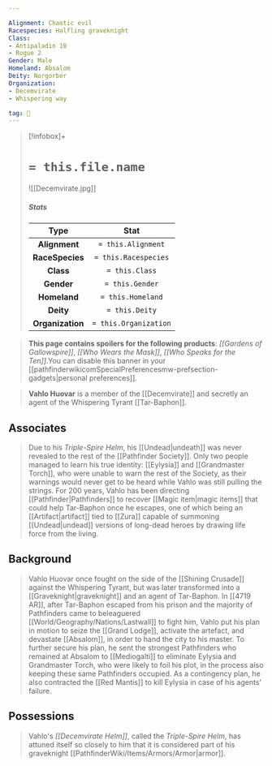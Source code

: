 ```yaml
---

Alignment: Chaotic evil
Racespecies: Halfling graveknight
Class:
- Antipaladin 18
- Rogue 2
Gender: Male
Homeland: Absalom
Deity: Norgorber
Organization:
- Decemvirate
- Whispering way

tag: 👤️
---
```


> [!infobox]+
> #  `= this.file.name`
> ![[Decemvirate.jpg]]
> ##### Stats
> Type | Stat |
> :---: |:---:|
> **Alignment** | `= this.Alignment` |
> **RaceSpecies** | `= this.Racespecies` |
> **Class** | `= this.Class` |
> **Gender** | `= this.Gender` |
> **Homeland** | `= this.Homeland` |
> **Deity** | `= this.Deity` |
> **Organization** | `= this.Organization` |



> **This page contains spoilers for the following products**: *[[Gardens of Gallowspire]]*, *[[Who Wears the Mask]]*, *[[Who Speaks for the Ten]]*.You can disable this banner in your [[pathfinderwikicomSpecialPreferencesmw-prefsection-gadgets|personal preferences]].


> **Vahlo Huovar** is a member of the [[Decemvirate]] and secretly an agent of the Whispering Tyrant [[Tar-Baphon]].



## Associates

> Due to his *Triple-Spire Helm*, his [[Undead|undeath]] was never revealed to the rest of the [[Pathfinder Society]]. Only two people managed to learn his true identity: [[Eylysia]] and [[Grandmaster Torch]], who were unable to warn the rest of the Society, as their warnings would never get to be heard while Vahlo was still pulling the strings. For 200 years, Vahlo has been directing [[Pathfinder|Pathfinders]] to recover [[Magic item|magic items]] that could help Tar-Baphon once he escapes, one of which being an [[Artifact|artifact]] tied to [[Zura]] capable of summoning [[Undead|undead]] versions of long-dead heroes by drawing life force from the living.


## Background

> Vahlo Huovar once fought on the side of the [[Shining Crusade]] against the Whispering Tyrant, but was later transformed into a [[Graveknight|graveknight]] and an agent of Tar-Baphon.
> In [[4719 AR]], after Tar-Baphon escaped from his prison and the majority of Pathfinders came to beleaguered [[World/Geography/Nations/Lastwall]] to fight him, Vahlo put his plan in motion to seize the [[Grand Lodge]], activate the artefact, and devastate [[Absalom]], in order to hand the city to his master. To further secure his plan, he sent the strongest Pathfinders who remained at Absalom to [[Mediogalti]] to eliminate Eylysia and Grandmaster Torch, who were likely to foil his plot, in the process also keeping these same Pathfinders occupied. As a contingency plan, he also contracted the [[Red Mantis]] to kill Eylysia in case of his agents' failure.


## Possessions

> Vahlo's *[[Decemvirate Helm]]*, called the *Triple-Spire Helm*, has attuned itself so closely to him that it is considered part of his graveknight [[PathfinderWiki/Items/Armors/Armor|armor]].







